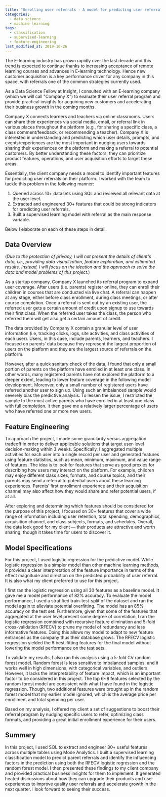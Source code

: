 ```yaml
---
title: "Unrolling user referrals - A model for predicting user referrals in online education"
categories:
  - data science
  - machine learning
tags:
  - classification
  - supervised-learning
  - feature-engineering
last_modified_at: 2019-10-26
---
```


The E-learning industry has grown rapidly over the last decade and this trend is expected to continue thanks to increasing acceptance of remote learning courses and advances in E-learning technology. Hence new customer acquisition is a key performance driver for any company in this space, with referrals one of the common strategies currently used. 

As a Data Science Fellow at Insight, I consulted with an E-learning company (which we will call "Company X") to evaluate their user referral program and provide practical insights for acquiring new customers and accelerating their business growth in the coming months.

Company X connects learners and teachers via online classrooms. Users can share their experiences via social media, email, or referral link in various places throughout the platform (e.g., for sharing a specific class, a class comment/feedback, or recommending a teacher). Company X is interested in understanding and predicting which user details, prompts, and events/experiences are the most important in nudging users towards sharing their experiences on the platform and making a referral to potential customers. By better understanding these factors, they can prioritize product features, operations, and user acquisition efforts to target these areas.

Essentially, the client company needs a model to identify important features for predicting user referrals on their platform. I worked with the team to tackle this problem in the following manner:

1. Queried across 10+ datasets using SQL and reviewed all relevant data at the user level.
2. Extracted and engineered 30+ features that could be strong indicators for predicting user referrals.
3. Built a supervised learning model with referral as the main response variable.

Below I elaborate on each of these steps in detail. 

## Data Overview

(*Due to the protection of privacy, I will not present the details of client's data, i.e., providing data visualization, feature exploration, and estimated results. Instead, I will focus on the ideation and the approach to solve the data and model problems of this project.*)

As a startup company, Company X launched its referral program to expand user coverage. After users (i.e. parents) register online, they can enroll their children in courses that are conducted via live chat. A referral can happen at any stage, either before class enrollment, during class meetings, or after course completion. Once a referral is sent out by an existing user, the referred user gets a certain amount of credit upon signup to use towards their first class. When the referred user takes the class, the person who referred them will get also get a certain amount of credit. 

The data provided by Company X contain a granular level of user information (i.e, tracking clicks, logs, site activities, and class activities of each user). Users, in this case, include parents, learners, and teachers. I focused on parents’ data because they represent the largest proportion of users on the platform and they are the largest source of referrals on the platform. 

However, after a quick sanitary check of the data, I found that only a small portion of parents on the platform have enrolled in at least one class. In other words, many registered parents have not explored the platform to a deeper extent, leading to lower feature coverage in the following model development. Moreover, only a small number of registered users have referred another user to sign up. Using such an imbalanced sample would severely bias the predictive analysis. To lessen the issue, I restricted the sample to the most active parents who have enrolled in at least one class with full completion. It then gave me a relatively larger percentage of users who have referred one or more new users. 

## Feature Engineering

To approach the project, I made some granularity versus aggregation tradeoff in order to deliver applicable solutions that target user-level decision-making within 3 weeks. Specifically, I aggregated multiple activities for each user into a single record per user and generated features using feature statistics, such as mean, minimum, maximum, and value range of features. The idea is to look for features that serve as good proxies for describing how users may interact on the platform. For example, children may enjoy different class sizes, formats,  and course topics, and their parents may send a referral to potential users about these learning experiences. Parents’ first enrollment experience and their acquisition channel may also affect how they would share and refer potential users, if at all. 

After exploring and determining which features should be considered for the purpose of this project, I focused on 30+ features that cover a wide range of information including user retention, total spending, demographics, acquisition channel, and class subjects, formats, and schedules. Overall, the data look good for my client — their products are attractive and worth sharing, though it takes time for users to discover it. 

## Model Specifications

For this project, I used logistic regression for the predictive model. While logistic regression is a simpler model than other machine learning methods, it provides a clear interpretation of the feature importance in terms of the effect magnitude and direction on the predicted probability of user referral. It is also what my client preferred to use for this project. 

I first ran the logistic regression using all 30 features as a baseline model. It gave me a model performance of 82% accuracy. To evaluate the model performance, I used a stratified train-test-split of the dataset and ran the model again to alleviate potential overfitting. The model has an 85% accuracy on the test set. Furthermore, given that some of the features that aggregated at the user level present some degree of correlation, I ran the logistic regression combined with recursive feature elimination and 5-fold cross-validation (RFECV) to prune my model of redundancy and less informative features. Doing this allows my model to adapt to new feature entrances as the company thus their database grows. The RFECV logistic regression yielded the 6 best-fitting features for the final model without lowering the model performance on the test sets. 

To validate my results, I also ran this analysis using a 5-fold CV random forest model. Random forest is less sensitive to imbalanced samples, and it works well in high dimensions, with categorical variables, and outliers. However, it lacks the interpretability of feature impact, which is an important factor to be considered in this project. The top 6~8 features selected by the random forest model are consistent with what I have found in the logistic regression. Though, two additional features were brought up in the random forest model that my earlier model ignored, which is the average price per enrollment and total spending per user.  

Based on my analysis, I offered my client a set of suggestions to boost their referral program by nudging specific users to refer, optimizing class formats, and providing a great initial enrollment experience for their users.  

## Summary

In this project, I used SQL to extract and engineer 30+ useful features across multiple tables using Mode Analytics. I built a supervised learning classification model to predict parent referrals and identify the influencing factors in the prediction using both the RFECV logistic regression and the random forest model. I then presented these findings to my client company and provided practical business insights for them to implement. It generated heated discussions about how they can upgrade their products and user experiences to improve quality user referrals and accelerate growth in the next quarter. I look forward to seeing their success. 
